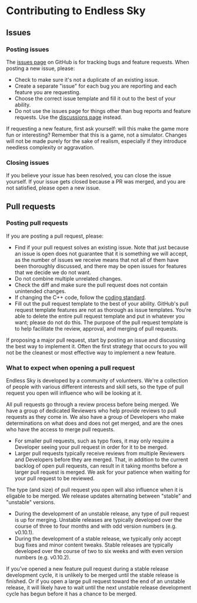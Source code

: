 # Contributing to Endless Sky

## Issues

### Posting issues

The [issues page](https://github.com/endless-sky/endless-sky/issues) on GitHub is for tracking bugs and feature requests. When posting a new issue, please:

* Check to make sure it's not a duplicate of an existing issue.
* Create a separate "issue" for each bug you are reporting and each feature you are requesting.
* Choose the correct issue template and fill it out to the best of your ability.
* Do not use the issues page for things other than bug reports and feature requests. Use the [discussions page](https://github.com/endless-sky/endless-sky/discussions) instead.

If requesting a new feature, first ask yourself: will this make the game more fun or interesting? Remember that this is a game, not a simulator. Changes will not be made purely for the sake of realism, especially if they introduce needless complexity or aggravation.

### Closing issues

If you believe your issue has been resolved, you can close the issue yourself. If your issue gets closed because a PR was merged, and you are not satisfied, please open a new issue.

## Pull requests

### Posting pull requests

If you are posting a pull request, please:

* Find if your pull request solves an existing issue. Note that just because an issue is open does not guarantee that it is something we will accept, as the number of issues we receive means that not all of them have been thoroughly discussed, and there may be open issues for features that we decide we do not want.
* Do not combine multiple unrelated changes.
* Check the diff and make sure the pull request does not contain unintended changes.
* If changing the C++ code, follow the [coding standard](https://endless-sky.github.io/styleguide/styleguide.xml).
* Fill out the pull request template to the best of your ability. GitHub's pull request template features are not as thorough as issue templates. You're able to delete the entire pull request template and put in whatever you want; please do not do this. The purpose of the pull request template is to help facilitate the review, approval, and merging of pull requests.

If proposing a major pull request, start by posting an issue and discussing the best way to implement it. Often the first strategy that occurs to you will not be the cleanest or most effective way to implement a new feature.

### What to expect when opening a pull request

Endless Sky is developed by a community of volunteers. We're a collection of people with various different interests and skill sets, so the type of pull request you open will influence who will be looking at it.

All pull requests go through a review process before being merged. We have a group of dedicated Reviewers who help provide reviews to pull requests as they come in. We also have a group of Developers who make determinations on what does and does not get merged, and are the ones who have the access to merge pull requests.
* For smaller pull requests, such as typo fixes, it may only require a Developer seeing your pull request in order for it to be merged.
* Larger pull requests typically receive reviews from multiple Reviewers and Developers before they are merged. That, in addition to the current backlog of open pull requests, can result in it taking months before a larger pull request is merged. We ask for your patience when waiting for your pull request to be reviewed.

The type (and size) of pull request you open will also influence when it is eligable to be merged. We release updates alternating between "stable" and "unstable" versions.
* During the development of an unstable release, any type of pull request is up for merging. Unstable releases are typically developed over the course of three to four months and with odd version numbers (e.g. v0.10.1).
* During the development of a stable release, we typically only accept bug fixes and minor content tweaks. Stable releases are typically developed over the course of two to six weeks and with even version numbers (e.g. v0.10.2).

If you've opened a new feature pull request during a stable release development cycle, it is unlikely to be merged until the stable release is finished. Or if you open a large pull request toward the end of an unstable release, it will likely have to wait until the next unstable release development cycle has begun before it has a chance to be merged.